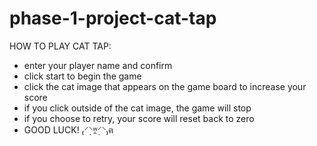 # phase-1-project-cat-tap

HOW TO PLAY CAT TAP:

- enter your player name and confirm
- click start to begin the game
- click the cat image that appears on the game board to increase your score
- if you click outside of the cat image, the game will stop
- if you choose to retry, your score will reset back to zero
- GOOD LUCK! ₍⸍⸌̣ʷ̣̫⸍̣⸌₎ฅ
